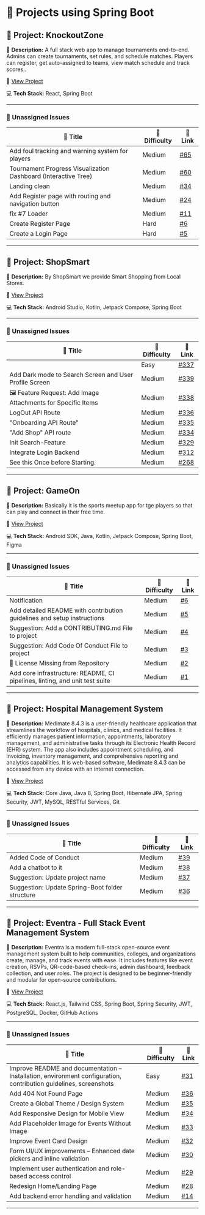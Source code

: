 # 🚀 Projects using Spring Boot

## 📌 Project: KnockoutZone

📝 **Description:** A full stack web app to manage tournaments end-to-end. Admins can create tournaments, set rules, and schedule matches. Players can register, get auto-assigned to teams, view match schedule and track scores..

🔗 [View Project](https://github.com/Ayush0316/KnockoutZone)

💻 **Tech Stack:** React, Spring Boot

---

### 🐛 Unassigned Issues

| 🔖 Title | 🎯 Difficulty | 🔗 Link |
|----------|----------------|---------|
| Add foul tracking and warning system for players | Medium | [#65](https://github.com/Ayush0316/KnockoutZone/issues/65) |
| Tournament Progress Visualization Dashboard (Interactive Tree) | Medium | [#60](https://github.com/Ayush0316/KnockoutZone/issues/60) |
| Landing clean | Medium | [#34](https://github.com/Ayush0316/KnockoutZone/pull/34) |
| Add Register page with routing and navigation button | Medium | [#24](https://github.com/Ayush0316/KnockoutZone/pull/24) |
| fix #7 Loader | Medium | [#11](https://github.com/Ayush0316/KnockoutZone/pull/11) |
| Create Register Page | Hard | [#6](https://github.com/Ayush0316/KnockoutZone/issues/6) |
| Create a Login Page | Hard | [#5](https://github.com/Ayush0316/KnockoutZone/issues/5) |

---

## 📌 Project: ShopSmart

📝 **Description:** By ShopSmart we provide Smart Shopping from Local Stores.

🔗 [View Project](https://github.com/yuvrajsinghgmx/ShopSmart)

💻 **Tech Stack:** Android Studio, Kotlin, Jetpack Compose, Spring Boot

---

### 🐛 Unassigned Issues

| 🔖 Title | 🎯 Difficulty | 🔗 Link |
|----------|----------------|---------|
|  | Easy | [#337](https://github.com/yuvrajsinghgmx/ShopSmart/issues/337) |
| Add Dark mode to Search Screen and User Profile Screen | Medium | [#339](https://github.com/yuvrajsinghgmx/ShopSmart/issues/339) |
| 🖼️ Feature Request: Add Image Attachments for Specific Items | Medium | [#338](https://github.com/yuvrajsinghgmx/ShopSmart/issues/338) |
| LogOut API Route | Medium | [#336](https://github.com/yuvrajsinghgmx/ShopSmart/issues/336) |
| "Onboarding API Route" | Medium | [#335](https://github.com/yuvrajsinghgmx/ShopSmart/issues/335) |
| "Add Shop" API route | Medium | [#334](https://github.com/yuvrajsinghgmx/ShopSmart/issues/334) |
| Init Search-Feature | Medium | [#329](https://github.com/yuvrajsinghgmx/ShopSmart/issues/329) |
| Integrate Login Backend | Medium | [#312](https://github.com/yuvrajsinghgmx/ShopSmart/issues/312) |
| See this Once before Starting. | Medium | [#268](https://github.com/yuvrajsinghgmx/ShopSmart/issues/268) |

---

## 📌 Project: GameOn

📝 **Description:** Basically it is the sports meetup app for tge players so that can play and connect in their free time.

🔗 [View Project](https://github.com/AnshulPanwarr/g1new)

💻 **Tech Stack:** Android SDK, Java, Kotlin, Jetpack Compose, Spring Boot, Figma

---

### 🐛 Unassigned Issues

| 🔖 Title | 🎯 Difficulty | 🔗 Link |
|----------|----------------|---------|
| Notification | Medium | [#6](https://github.com/AnshulPanwarr/g1new/issues/6) |
| Add detailed README with contribution guidelines and setup instructions | Medium | [#5](https://github.com/AnshulPanwarr/g1new/pull/5) |
| Suggestion: Add a CONTRIBUTING.md File to project | Medium | [#4](https://github.com/AnshulPanwarr/g1new/issues/4) |
| Suggestion: Add Code Of Conduct File to project | Medium | [#3](https://github.com/AnshulPanwarr/g1new/issues/3) |
| 🚫 License Missing from Repository | Medium | [#2](https://github.com/AnshulPanwarr/g1new/issues/2) |
| Add core infrastructure: README, CI pipelines, linting, and unit test suite | Medium | [#1](https://github.com/AnshulPanwarr/g1new/issues/1) |

---

## 📌 Project: Hospital Management System

📝 **Description:** Medimate 8.4.3 is a user-friendly healthcare application that streamlines the workflow of hospitals, clinics, and medical facilities. It efficiently manages patient information, appointments, laboratory management, and administrative tasks through its Electronic Health Record (EHR) system. The app also includes appointment scheduling, and invoicing, inventory management, and comprehensive reporting and analytics capabilities. It is web-based software, Medimate 8.4.3 can be accessed from any device with an internet connection.

🔗 [View Project](https://github.com/aashut0xhkr/HMS_PRJCT.git)

💻 **Tech Stack:** Core Java, Java 8, Spring Boot, Hibernate JPA, Spring Security, JWT, MySQL, RESTful Services, Git

---

### 🐛 Unassigned Issues

| 🔖 Title | 🎯 Difficulty | 🔗 Link |
|----------|----------------|---------|
| Added Code of Conduct | Medium | [#39](https://github.com/aashut0xhkr/HMS_PRJCT/pull/39) |
| Add a chatbot to it | Medium | [#38](https://github.com/aashut0xhkr/HMS_PRJCT/issues/38) |
| Suggestion: Update project name | Medium | [#37](https://github.com/aashut0xhkr/HMS_PRJCT/issues/37) |
| Suggestion: Update Spring-Boot folder structure | Medium | [#36](https://github.com/aashut0xhkr/HMS_PRJCT/issues/36) |

---

## 📌 Project: Eventra - Full Stack Event Management System

📝 **Description:** Eventra is a modern full-stack open-source event management system built to help communities, colleges, and organizations create, manage, and track events with ease. It includes features like event creation, RSVPs, QR-code-based check-ins, admin dashboard, feedback collection, and user roles. The project is designed to be beginner-friendly and modular for open-source contributions.

🔗 [View Project](https://github.com/SandeepVashishtha/Eventra)

💻 **Tech Stack:** React.js, Tailwind CSS, Spring Boot, Spring Security, JWT, PostgreSQL, Docker, GitHub Actions

---

### 🐛 Unassigned Issues

| 🔖 Title | 🎯 Difficulty | 🔗 Link |
|----------|----------------|---------|
| Improve README and documentation – Installation, environment configuration, contribution guidelines, screenshots | Easy | [#31](https://github.com/SandeepVashishtha/Eventra/issues/31) |
| Add 404 Not Found Page | Medium | [#36](https://github.com/SandeepVashishtha/Eventra/issues/36) |
| Create a Global Theme / Design System | Medium | [#35](https://github.com/SandeepVashishtha/Eventra/issues/35) |
| Add Responsive Design for Mobile View | Medium | [#34](https://github.com/SandeepVashishtha/Eventra/issues/34) |
| Add Placeholder Image for Events Without Image | Medium | [#33](https://github.com/SandeepVashishtha/Eventra/issues/33) |
| Improve Event Card Design | Medium | [#32](https://github.com/SandeepVashishtha/Eventra/issues/32) |
| Form UI/UX improvements – Enhanced date pickers and inline validation | Medium | [#30](https://github.com/SandeepVashishtha/Eventra/issues/30) |
| Implement user authentication and role-based access control | Medium | [#29](https://github.com/SandeepVashishtha/Eventra/issues/29) |
| Redesign Home/Landing Page | Medium | [#28](https://github.com/SandeepVashishtha/Eventra/issues/28) |
| Add backend error handling and validation | Medium | [#14](https://github.com/SandeepVashishtha/Eventra/issues/14) |

---


